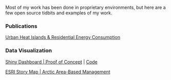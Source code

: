 Most of my work has been done in proprietary environments, but here are a few open source tidbits and examples of my work.

### Publications
[Urban Heat Islands & Residential Energy Consumption](https://www.sciencedirect.com/science/article/pii/S2590252020300027?via%3Dihub)

### Data Visualization
[Shiny Dashboard | Proof of Concept](https://alectrusty.shinyapps.io/pdx_housing_dashboard/) |
[Code](https://github.com/alectrusty/pdx-housing-dashboard)

[ESRI Story Map | Arctic Area-Based Management](http://pdxedu.maps.arcgis.com/apps/Cascade/index.html?appid=eced9a85fa9d40ffa1a73c12f694c49c)
